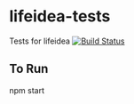 # lifeidea-tests
Tests for lifeidea
[![Build Status](https://travis-ci.org/Scorpibear/lifeidea-tests.svg?branch=master)](https://travis-ci.org/Scorpibear/lifeidea-tests)

## To Run
npm start
